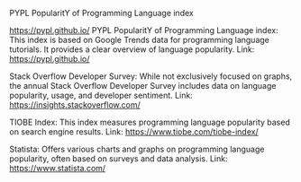 PYPL PopularitY of Programming Language index


https://pypl.github.io/
PYPL PopularitY of Programming Language index: This index is based on Google Trends data for programming language tutorials. It provides a clear overview of language popularity.
Link: https://pypl.github.io/

Stack Overflow Developer Survey: While not exclusively focused on graphs, the annual Stack Overflow Developer Survey includes data on language popularity, usage, and developer sentiment.
Link: https://insights.stackoverflow.com/

TIOBE Index: This index measures programming language popularity based on search engine results.
Link: https://www.tiobe.com/tiobe-index/

Statista: Offers various charts and graphs on programming language popularity, often based on surveys and data analysis.
Link: https://www.statista.com/

